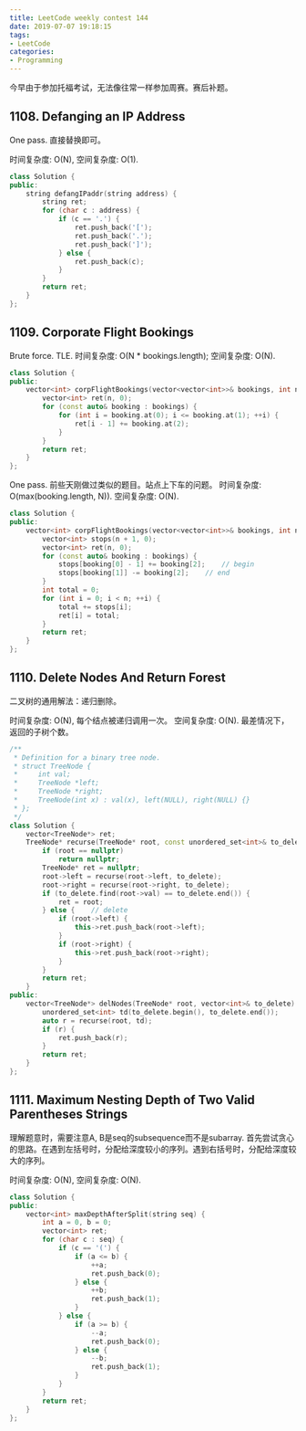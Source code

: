 ```yaml
---
title: LeetCode weekly contest 144
date: 2019-07-07 19:18:15
tags:
- LeetCode
categories:
- Programming
---
```


今早由于参加托福考试，无法像往常一样参加周赛。赛后补题。


## 1108. Defanging an IP Address
One pass. 直接替换即可。

时间复杂度: O(N),
空间复杂度: O(1).

```cpp
class Solution {
public:
    string defangIPaddr(string address) {
        string ret;
        for (char c : address) {
            if (c == '.') {
                ret.push_back('[');
                ret.push_back('.');
                ret.push_back(']');
            } else {
                ret.push_back(c);
            }
        }
        return ret;
    }
};
```

## 1109. Corporate Flight Bookings

Brute force. TLE.
时间复杂度: O(N * bookings.length);
空间复杂度: O(N).

```cpp
class Solution {
public:
    vector<int> corpFlightBookings(vector<vector<int>>& bookings, int n) {
        vector<int> ret(n, 0);
        for (const auto& booking : bookings) {
            for (int i = booking.at(0); i <= booking.at(1); ++i) {
                ret[i - 1] += booking.at(2);
            }
        }
        return ret;
    }
};
```

One pass. 前些天刚做过类似的题目。站点上下车的问题。
时间复杂度: O(max(booking.length, N)).
空间复杂度: O(N).

```cpp
class Solution {
public:
    vector<int> corpFlightBookings(vector<vector<int>>& bookings, int n) {
        vector<int> stops(n + 1, 0);
        vector<int> ret(n, 0);
        for (const auto& booking : bookings) {
            stops[booking[0] - 1] += booking[2];    // begin
            stops[booking[1]] -= booking[2];    // end
        }
        int total = 0;
        for (int i = 0; i < n; ++i) {
            total += stops[i];
            ret[i] = total;
        }
        return ret;
    }
};
```

## 1110. Delete Nodes And Return Forest

二叉树的通用解法：递归删除。

时间复杂度: O(N), 每个结点被递归调用一次。
空间复杂度: O(N). 最差情况下，返回的子树个数。

```cpp
/**
 * Definition for a binary tree node.
 * struct TreeNode {
 *     int val;
 *     TreeNode *left;
 *     TreeNode *right;
 *     TreeNode(int x) : val(x), left(NULL), right(NULL) {}
 * };
 */
class Solution {
    vector<TreeNode*> ret;
    TreeNode* recurse(TreeNode* root, const unordered_set<int>& to_delete) {
        if (root == nullptr)
            return nullptr;
        TreeNode* ret = nullptr;
        root->left = recurse(root->left, to_delete);
        root->right = recurse(root->right, to_delete);
        if (to_delete.find(root->val) == to_delete.end()) {
            ret = root;
        } else {    // delete
            if (root->left) {
                this->ret.push_back(root->left);
            }
            if (root->right) {
                this->ret.push_back(root->right);
            }
        }
        return ret;
    }
public:
    vector<TreeNode*> delNodes(TreeNode* root, vector<int>& to_delete) {
        unordered_set<int> td(to_delete.begin(), to_delete.end());
        auto r = recurse(root, td);
        if (r) {
            ret.push_back(r);
        }
        return ret;
    }
};
```

## 1111. Maximum Nesting Depth of Two Valid Parentheses Strings

理解题意时，需要注意A, B是seq的subsequence而不是subarray.
首先尝试贪心的思路。在遇到左括号时，分配给深度较小的序列。遇到右括号时，分配给深度较大的序列。

时间复杂度: O(N),
空间复杂度: O(N).

```cpp
class Solution {
public:
    vector<int> maxDepthAfterSplit(string seq) {
        int a = 0, b = 0;
        vector<int> ret;
        for (char c : seq) {
            if (c == '(') {
                if (a <= b) {
                    ++a;
                    ret.push_back(0);
                } else {
                    ++b;
                    ret.push_back(1);
                }
            } else {
                if (a >= b) {
                    --a;
                    ret.push_back(0);
                } else {
                    --b;
                    ret.push_back(1);
                }
            }
        }
        return ret;
    }
};
```